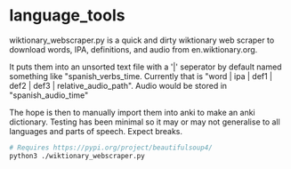 # language_tools

wiktionary_webscraper.py is a quick and dirty wiktionary web scraper to download words, IPA, definitions, and audio from en.wiktionary.org.

It puts them into an unsorted text file with a '|' seperator by default named something like "spanish_verbs_time.
Currently that is "word | ipa | def1 | def2 | def3 | relative_audio_path".
Audio would be stored in "spanish_audio_time"

The hope is then to manually import them into anki to make an anki dictionary.
Testing has been minimal so it may or may not generalise to all languages and parts of speech. Expect breaks.

```bash
# Requires https://pypi.org/project/beautifulsoup4/
python3 ./wiktionary_webscraper.py
```
